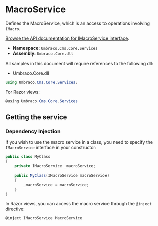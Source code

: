 # MacroService

Defines the MacroService, which is an access to operations involving `IMacro`.

[Browse the API documentation for IMacroService interface](https://apidocs.umbraco.com/v12/csharp/api/Umbraco.Cms.Core.Services.IMacroService.html).

* **Namespace:** `Umbraco.Cms.Core.Services`
* **Assembly:** `Umbraco.Core.dll`

 All samples in this document will require references to the following dll:

* Umbraco.Core.dll

```csharp
using Umbraco.Cms.Core.Services;
```

For Razor views:
```csharp
@using Umbraco.Cms.Core.Services
```

## Getting the service

### Dependency Injection

If you wish to use the macro service in a class, you need to specify the `IMacroService` interface in your constructor:

```csharp
public class MyClass
{
    private IMacroService _macroService;

    public MyClass(IMacroService macroService)
    {
        _macroService = macroService;
    }
}
```

In Razor views, you can access the macro service through the `@inject` directive:

```csharp
@inject IMacroService MacroService
```
